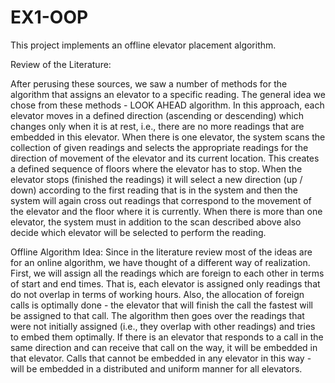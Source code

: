# EX1-OOP

This project implements an offline elevator placement algorithm.

Review of the Literature:

After perusing these sources, we saw a number of methods for the algorithm that assigns an elevator to a specific reading. The general idea we chose from these methods - LOOK AHEAD algorithm. In this approach, each elevator moves in a defined direction (ascending or descending) which changes only when it is at rest, i.e., there are no more readings that are embedded in this elevator. When there is one elevator, the system scans the collection of given readings and selects the appropriate readings for the direction of movement of the elevator and its current location. This creates a defined sequence of floors where the elevator has to stop. When the elevator stops (finished the readings) it will select a new direction (up / down) according to the first reading that is in the system and then the system will again cross out readings that correspond to the movement of the elevator and the floor where it is currently. When there is more than one elevator, the system must in addition to the scan described above also decide which elevator will be selected to perform the reading.

Offline Algorithm Idea:
Since in the literature review most of the ideas are for an online algorithm, we have thought of a different way of realization.
First, we will assign all the readings which are foreign to each other in terms of start and end times. That is, each elevator is assigned only readings that do not overlap in terms of working hours. Also, the allocation of foreign calls is optimally done - the elevator that will finish the call the fastest will be assigned to that call.
The algorithm then goes over the readings that were not initially assigned (i.e., they overlap with other readings) and tries to embed them optimally. If there is an elevator that responds to a call in the same direction and can receive that call on the way, it will be embedded in that elevator. Calls that cannot be embedded in any elevator in this way - will be embedded in a distributed and uniform manner for all elevators.